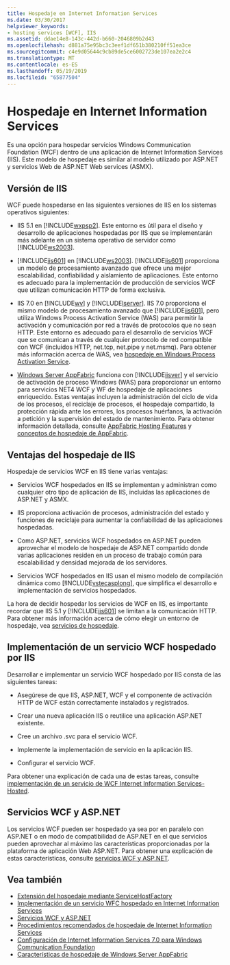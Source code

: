 ```yaml
---
title: Hospedaje en Internet Information Services
ms.date: 03/30/2017
helpviewer_keywords:
- hosting services [WCF], IIS
ms.assetid: ddae14e8-143c-442d-b660-2046809b2d43
ms.openlocfilehash: d881a75e95bc3c3eef1df651b380210ff51ea3ce
ms.sourcegitcommit: c4e9d05644c9cb89de5ce6002723de107ea2e2c4
ms.translationtype: MT
ms.contentlocale: es-ES
ms.lasthandoff: 05/19/2019
ms.locfileid: "65877504"
---
```

# <a name="hosting-in-internet-information-services"></a>Hospedaje en Internet Information Services
Es una opción para hospedar servicios Windows Communication Foundation (WCF) dentro de una aplicación de Internet Information Services (IIS). Este modelo de hospedaje es similar al modelo utilizado por ASP.NET y servicios Web de ASP.NET Web services (ASMX).  
  
## <a name="versions-of-iis"></a>Versión de IIS  
 WCF puede hospedarse en las siguientes versiones de IIS en los sistemas operativos siguientes:  
  
- IIS 5.1 en [!INCLUDE[wxpsp2](../../../../includes/wxpsp2-md.md)]. Este entorno es útil para el diseño y desarrollo de aplicaciones hospedadas por IIS que se implementarán más adelante en un sistema operativo de servidor como [!INCLUDE[ws2003](../../../../includes/ws2003-md.md)].  
  
- [!INCLUDE[iis601](../../../../includes/iis601-md.md)] en [!INCLUDE[ws2003](../../../../includes/ws2003-md.md)]. [!INCLUDE[iis601](../../../../includes/iis601-md.md)] proporciona un modelo de procesamiento avanzado que ofrece una mejor escalabilidad, confiabilidad y aislamiento de aplicaciones. Este entorno es adecuado para la implementación de producción de servicios WCF que utilizan comunicación HTTP de forma exclusiva.  
  
- IIS 7.0 en [!INCLUDE[wv](../../../../includes/wv-md.md)] y [!INCLUDE[lserver](../../../../includes/lserver-md.md)]. IIS 7.0 proporciona el mismo modelo de procesamiento avanzado que [!INCLUDE[iis601](../../../../includes/iis601-md.md)], pero utiliza Windows Process Activation Service (WAS) para permitir la activación y comunicación por red a través de protocolos que no sean HTTP. Este entorno es adecuado para el desarrollo de servicios WCF que se comunican a través de cualquier protocolo de red compatible con WCF (incluidos HTTP, net.tcp, net.pipe y net.msmq). Para obtener más información acerca de WAS, vea [hospedaje en Windows Process Activation Service](../../../../docs/framework/wcf/feature-details/hosting-in-windows-process-activation-service.md).  
  
- [Windows Server AppFabric](https://go.microsoft.com/fwlink/?LinkId=196496) funciona con [!INCLUDE[iisver](../../../../includes/iisver-md.md)] y el servicio de activación de proceso Windows (WAS) para proporcionar un entorno para servicios NET4 WCF y WF de hospedaje de aplicaciones enriquecido. Estas ventajas incluyen la administración del ciclo de vida de los procesos, el reciclaje de procesos, el hospedaje compartido, la protección rápida ante los errores, los procesos huérfanos, la activación a petición y la supervisión del estado de mantenimiento. Para obtener información detallada, consulte [AppFabric Hosting Features](https://go.microsoft.com/fwlink/?LinkId=196494) y [conceptos de hospedaje de AppFabric](https://go.microsoft.com/fwlink/?LinkId=196495).  
  
## <a name="benefits-of-iis-hosting"></a>Ventajas del hospedaje de IIS  
 Hospedaje de servicios WCF en IIS tiene varias ventajas:  
  
- Servicios WCF hospedados en IIS se implementan y administran como cualquier otro tipo de aplicación de IIS, incluidas las aplicaciones de ASP.NET y ASMX.  
  
- IIS proporciona activación de procesos, administración del estado y funciones de reciclaje para aumentar la confiabilidad de las aplicaciones hospedadas.  
  
- Como ASP.NET, servicios WCF hospedados en ASP.NET pueden aprovechar el modelo de hospedaje de ASP.NET compartido donde varias aplicaciones residen en un proceso de trabajo común para escalabilidad y densidad mejorada de los servidores.  
  
- Servicios WCF hospedados en IIS usan el mismo modelo de compilación dinámica como [!INCLUDE[vstecasplong](../../../../includes/vstecasplong-md.md)], que simplifica el desarrollo e implementación de servicios hospedados.  
  
 La hora de decidir hospedar los servicios de WCF en IIS, es importante recordar que IIS 5.1 y [!INCLUDE[iis601](../../../../includes/iis601-md.md)] se limitan a la comunicación HTTP. Para obtener más información acerca de cómo elegir un entorno de hospedaje, vea [servicios de hospedaje](../../../../docs/framework/wcf/hosting-services.md).  
  
## <a name="deploying-an-iis-hosted-wcf-service"></a>Implementación de un servicio WCF hospedado por IIS  
 Desarrollar e implementar un servicio WCF hospedado por IIS consta de las siguientes tareas:  
  
- Asegúrese de que IIS, ASP.NET, WCF y el componente de activación HTTP de WCF están correctamente instalados y registrados.  
  
- Crear una nueva aplicación IIS o reutilice una aplicación ASP.NET existente.  
  
- Cree un archivo .svc para el servicio WCF.  
  
- Implemente la implementación de servicio en la aplicación IIS.  
  
- Configurar el servicio WCF.  
  
 Para obtener una explicación de cada una de estas tareas, consulte [implementación de un servicio de WCF Internet Information Services-Hosted](../../../../docs/framework/wcf/feature-details/deploying-an-internet-information-services-hosted-wcf-service.md).  
  
## <a name="wcf-services-and-aspnet"></a>Servicios WCF y ASP.NET  
 Los servicios WCF pueden ser hospedado ya sea por en paralelo con ASP.NET o en modo de compatibilidad de ASP.NET en el que servicios pueden aprovechar al máximo las características proporcionadas por la plataforma de aplicación Web ASP.NET. Para obtener una explicación de estas características, consulte [servicios WCF y ASP.NET](../../../../docs/framework/wcf/feature-details/wcf-services-and-aspnet.md).  
  
## <a name="see-also"></a>Vea también

- [Extensión del hospedaje mediante ServiceHostFactory](../../../../docs/framework/wcf/extending/extending-hosting-using-servicehostfactory.md)
- [Implementación de un servicio WFC hospedado en Internet Information Services](../../../../docs/framework/wcf/feature-details/deploying-an-internet-information-services-hosted-wcf-service.md)
- [Servicios WCF y ASP.NET](../../../../docs/framework/wcf/feature-details/wcf-services-and-aspnet.md)
- [Procedimientos recomendados de hospedaje de Internet Information Services](../../../../docs/framework/wcf/feature-details/internet-information-services-hosting-best-practices.md)
- [Configuración de Internet Information Services 7.0 para Windows Communication Foundation](../../../../docs/framework/wcf/feature-details/configuring-iis-for-wcf.md)
- [Características de hospedaje de Windows Server AppFabric](https://go.microsoft.com/fwlink/?LinkId=201276)
